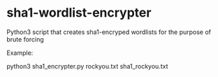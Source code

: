 # sha1-wordlist-encrypter
Python3 script that creates sha1-encryped wordlists for the purpose of brute forcing

Example:

python3 sha1_encrypter.py rockyou.txt sha1_rockyou.txt

